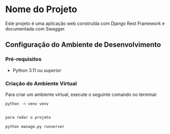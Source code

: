 # Nome do Projeto

Este projeto é uma aplicação web construída com Django Rest Framework e documentada com Swagger.

## Configuração do Ambiente de Desenvolvimento

### Pré-requisitos

- Python 3.11 ou superior

### Criação do Ambiente Virtual

Para criar um ambiente virtual, execute o seguinte comando no terminal:

```bash
python -m venv venv


para rodar o projeto

python manage.py runserver